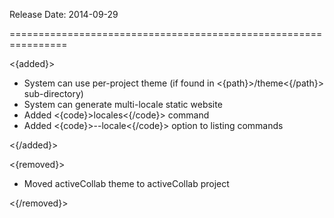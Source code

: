 Release Date: 2014-09-29

================================================================

<{added}>

* System can use per-project theme (if found in <{path}>/theme<{/path}> sub-directory)
* System can generate multi-locale static website
* Added <{code}>locales<{/code}> command
* Added <{code}>--locale<{/code}> option to listing commands

<{/added}>

<{removed}>

* Moved activeCollab theme to activeCollab project

<{/removed}>